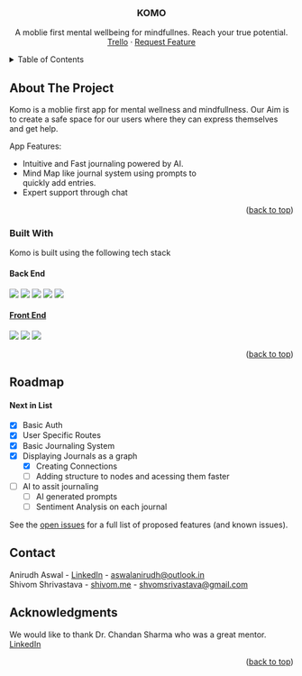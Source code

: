 <!-- Improved compatibility of back to top link: See: https://github.com/othneildrew/Best-README-Template/pull/73 -->
<a name="readme-top"></a>
<!--
*** Thanks for checking out the Best-README-Template. If you have a suggestion
*** that would make this better, please fork the repo and create a pull request
*** or simply open an issue with the tag "enhancement".
*** Don't forget to give the project a star!
*** Thanks again! Now go create something AMAZING! :D
-->



<!-- PROJECT SHIELDS -->
<!--
*** I'm using markdown "reference style" links for readability.
*** Reference links are enclosed in brackets [ ] instead of parentheses ( ).
*** See the bottom of this document for the declaration of the reference variables
*** for contributors-url, forks-url, etc. This is an optional, concise syntax you may use.
*** https://www.markdownguide.org/basic-syntax/#reference-style-links
-->
<!-- [![Contributors][contributors-shield]][contributors-url]
[![Forks][forks-shield]][forks-url]
[![Stargazers][stars-shield]][stars-url]
[![Issues][issues-shield]][issues-url]
[![MIT License][license-shield]][license-url]
[![LinkedIn][linkedin-shield]][linkedin-url] -->



<!-- PROJECT LOGO -->
<br />
<div align="center">
  <!-- <a href="https://github.com/othneildrew/Best-README-Template">
    <img src="images/logo.png" alt="Logo" width="80" height="80">
  </a> -->

  <h3 align="center">KOMO</h3>

  <p align="center">
    A moblie first mental wellbeing for mindfullnes. Reach your true potential.
    <br />
    <!-- <a href="https://github.com/othneildrew/Best-README-Template"><strong>Explore the docs »</strong></a> -->
    <a href="">Trello</a>
    ·
    <a href="https://github.com/othneildrew/Best-README-Template/issues">Request Feature</a>
  </p>
</div>



<!-- TABLE OF CONTENTS -->
<details>
  <summary>Table of Contents</summary>
  <ol>
    <li>
      <a href="#about-the-project">About The Project</a>
      <ul>
        <li><a href="#built-with">Built With</a></li>
      </ul>
    </li>
    <li><a href="#roadmap">Roadmap</a></li>
    <li><a href="#contact">Contact</a></li>
    <li><a href="#acknowledgments">Acknowledgments</a></li>
  </ol>
</details>



<!-- ABOUT THE PROJECT -->
## About The Project

<!-- [![Product Name Screen Shot][product-screenshot]](https://example.com) -->

Komo is a moblie first app for mental wellness and mindfullness. Our Aim is to create a safe space for our users where they can express themselves and get help.

App Features:
* Intuitive and Fast journaling powered by AI.
* Mind Map like journal system using prompts to  
quickly add entries.
* Expert support through chat


<p align="right">(<a href="#readme-top">back to top</a>)</p>



### Built With

Komo is built using the following tech stack <br>
#### Back End
<img src = "https://img.shields.io/badge/Digital_Ocean-0080FF?style=for-the-badge&logo=DigitalOcean&logoColor=white" />
<img src = "https://img.shields.io/badge/PostgreSQL-316192?style=for-the-badge&logo=postgresql&logoColor=white" />
<img src = "https://img.shields.io/badge/fastapi-109989?style=for-the-badge&logo=FASTAPI&logoColor=whit" />
<img src = "https://img.shields.io/badge/Python-FFD43B?style=for-the-badge&logo=python&logoColor=blue" />
<img src = "https://img.shields.io/badge/Docker-2CA5E0?style=for-the-badge&logo=docker&logoColor=white"/>


#### <a href="https://github.com/komo-mindfull/komo">Front End</a><br>
<img src="https://img.shields.io/badge/React-20232A?style=for-the-badge&logo=react&logoColor=61DAFB" />
<img src="https://img.shields.io/badge/TypeScript-007ACC?style=for-the-badge&logo=typescript&logoColor=white" />
<img src="https://img.shields.io/badge/vercel-%23000000.svg?style=for-the-badge&logo=vercel&logoColor=white" />

<p align="right">(<a href="#readme-top">back to top</a>)</p>


<!-- ROADMAP -->
## Roadmap
#### Next in List
- [x] Basic Auth
- [x] User Specific Routes
- [x] Basic Journaling System
- [x] Displaying Journals as a graph
    - [x] Creating Connections
    - [ ] Adding structure to nodes and acessing them faster
- [ ] AI to assit journaling
    - [ ] AI generated prompts
    - [ ] Sentiment Analysis on each journal

See the [open issues](https://github.com/komo-mindfull/komo-backend/issues) for a full list of proposed features (and known issues).




<!-- CONTACT -->
## Contact

Anirudh Aswal - [LinkedIn](https://in.linkedin.com/in/anirudhaswal) - aswalanirudh@outlook.in<br>
Shivom Shrivastava - [shivom.me](https://shivom.me/) - shvomsrivastava@gmail.com

<!-- Project Link: [https://github.com/your_username/repo_name](https://github.com/your_username/repo_name) -->

<!-- <p align="right">(<a href="#readme-top">back to top</a>)</p> -->



<!-- ACKNOWLEDGMENTS -->
## Acknowledgments

We would like to thank Dr. Chandan Sharma who was a great mentor. 
[LinkedIn](https://www.linkedin.com/in/chandan-sharma-459b5165/)

<p align="right">(<a href="#readme-top">back to top</a>)</p>



